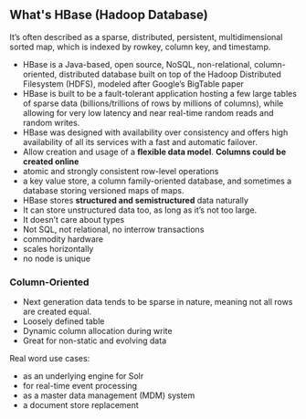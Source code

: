 

## What's HBase (Hadoop Database)

It’s often described as a sparse, distributed, persistent, multidimensional sorted map, which is indexed by rowkey, column key, and timestamp.

* HBase is a Java-based, open source, NoSQL, non-relational, column-oriented, distributed database built on top of the Hadoop Distributed Filesystem (HDFS), modeled after Google’s BigTable paper
* HBase is built to be a fault-tolerant application hosting a few large tables of sparse data (billions/trillions of rows by millions of columns), while allowing for very low latency and near real-time random reads and random writes.
* HBase was designed with availability over consistency and offers high availability of all its services with a fast and automatic failover.
* Allow creation and usage of a **flexible data model**. **Columns could be created online**
* atomic and strongly consistent row-level operations
* a key value store, a column family-oriented database, and sometimes a database storing versioned maps of maps.
* HBase stores **structured and semistructured** data naturally
* It can store unstructured data too, as long as it’s not too large.
* It doesn’t care about types
* Not SQL, not relational, no interrow transactions
* commodity hardware
* scales horizontally
* no node is unique


### Column-Oriented 

* Next generation data tends to be sparse in nature, meaning not all rows are created equal.
* Loosely defined table
* Dynamic column allocation during write
* Great for non-static and evolving data

Real word use cases:

* as an underlying engine for Solr
* for real-time event processing
* as a master data management (MDM) system
* a document store replacement